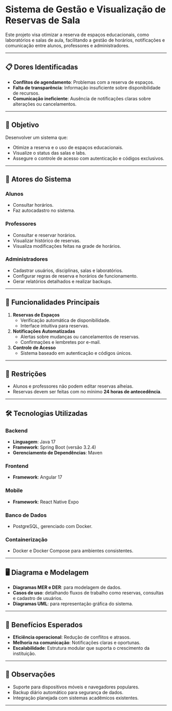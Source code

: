 # Sistema de Gestão e Visualização de Reservas de Sala 
 
Este projeto visa otimizar a reserva de espaços educacionais, como laboratórios e salas de aula, facilitando a gestão de horários, notificações e comunicação entre alunos, professores e administradores.
 
---
 
## 📋 Dores Identificadas
 
- **Conflitos de agendamento**: Problemas com a reserva de espaços.
- **Falta de transparência**: Informação insuficiente sobre disponibilidade de recursos.
- **Comunicação ineficiente**: Ausência de notificações claras sobre alterações ou cancelamentos.
 
---
 
## 🎯 Objetivo
 
Desenvolver um sistema que:
 
- Otimize a reserva e o uso de espaços educacionais.
- Visualize o status das salas e labs.
- Assegure o controle de acesso com autenticação e códigos exclusivos.
 
---
 
## 👥 Atores do Sistema
 
### **Alunos**
- Consultar horários.
- Faz autocadastro no sistema.
 
### **Professores**
- Consultar e reservar horários.
- Visualizar histórico de reservas.
- Visualiza modificações feitas na grade de horários.
 
### **Administradores**
- Cadastrar usuários, disciplinas, salas e laboratórios.
- Configurar regras de reserva e horários de funcionamento.
- Gerar relatórios detalhados e realizar backups.
 
---
 
## 🚀 Funcionalidades Principais
 
1. **Reservas de Espaços**
   - Verificação automática de disponibilidade.
   - Interface intuitiva para reservas.
2. **Notificações Automatizadas**
   - Alertas sobre mudanças ou cancelamentos de reservas.
   - Confirmações e lembretes por e-mail.
3. **Controle de Acesso**
   - Sistema baseado em autenticação e códigos únicos.
 
---
 
## 📑 Restrições
 
- Alunos e professores não podem editar reservas alheias.
- Reservas devem ser feitas com no mínimo **24 horas de antecedência**.

---
 
## 🛠 Tecnologias Utilizadas
 
### **Backend**
- **Linguagem**: Java 17
- **Framework**: Spring Boot (versão 3.2.4)
- **Gerenciamento de Dependências**: Maven
 
### **Frontend**
- **Framework**: Angular 17
 
### **Mobile**
- **Framework**: React Native Expo
 
### **Banco de Dados**
- PostgreSQL, gerenciado com Docker.
 
### **Containerização**
- Docker e Docker Compose para ambientes consistentes.
 
---
 
## 🖥 Diagrama e Modelagem
 
- **Diagramas MER e DER**: para modelagem de dados.
- **Casos de uso**: detalhando fluxos de trabalho como reservas, consultas e cadastro de usuários.
- **Diagramas UML**: para representação gráfica do sistema.
 
---
 
## 🌟 Benefícios Esperados
 
- **Eficiência operacional**: Redução de conflitos e atrasos.
- **Melhoria na comunicação**: Notificações claras e oportunas.
- **Escalabilidade**: Estrutura modular que suporta o crescimento da instituição.
 
---
 
## 📌 Observações
 
- Suporte para dispositivos móveis e navegadores populares.
- Backup diário automático para segurança de dados.
- Integração planejada com sistemas acadêmicos existentes.
 
---
 
